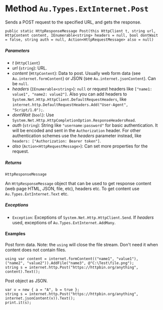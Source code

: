 # Method `Au.Types.ExtInternet.Post`

Sends a POST request to the specified URL, and gets the response.

```
public static HttpResponseMessage Post(this HttpClient t, string url, HttpContent content, IEnumerable<string> headers = null, bool dontWait = false, string auth = null, Action<HttpRequestMessage> also = null)
```

##### Parameters

- *t*  (`HttpClient`)
- *url*  (`string`):
    URL.
- *content*  (`HttpContent`):
    Data to post. Usually web form data (see `Au.internet.formContent`) or JSON (see `Au.internet.jsonContent`). Can be `null`.
- *headers*  (`IEnumerable<string>`):
    `null` or request headers like `["name1: value1", "name2: value2"]`. Also you can add headers to `System.Net.Http.HttpClient.DefaultRequestHeaders`, like `internet.http.DefaultRequestHeaders.Add("User-Agent", "Script/1.0");`.
- *dontWait*  (`bool`):
    Use `System.Net.Http.HttpCompletionOption.ResponseHeadersRead`.
- *auth*  (`string`):
    String like `"username:password"` for basic authentication. It will be encoded and sent in the `Authorization` header. For other authentication schemes use the *headers* parameter instead, like `headers: ["Authorization: Bearer token"]`.
- *also*  (`Action<HttpRequestMessage>`):
    Can set more properties for the request.

##### Returns

`HttpResponseMessage`

An `HttpResponseMessage` object that can be used to get response content (web page HTML, JSON, file, etc), headers etc. To get content use `Au.Types.ExtInternet.Text` etc.

##### Exceptions

- `Exception`:
    Exceptions of `System.Net.Http.HttpClient.Send`. If *headers* used, exceptions of `Au.Types.ExtInternet.AddMany`.

#### Examples

Post form data. Note: the `using` will close the file stream. Don't need it when content does not contain files.

```
using var content = internet.formContent(("name1", "value1"), ("name2", "value2")).AddFile("name3", @"C:\Test\file.png");
string s = internet.http.Post("https://httpbin.org/anything", content).Text();
```

Post object as JSON.

```
var v = new { a = "A", b = true };
string s = internet.http.Post("https://httpbin.org/anything", internet.jsonContent(v)).Text();
print.it(s);
```